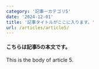 ```yaml
---
category: '記事－カテゴリ5'
date: '2024-12-01'
title: '記事タイトルがここに入ります。'
url: /articles/article5/
---
```


#### こちらは記事5の本文です。

This is the body of article 5.

